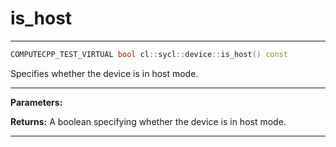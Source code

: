 # is_host

---

```cpp
COMPUTECPP_TEST_VIRTUAL bool cl::sycl::device::is_host() const
```


Specifies whether the device is in host mode. 


---
**Parameters:**

**Returns:** A boolean specifying whether the device is in host mode. 

---
